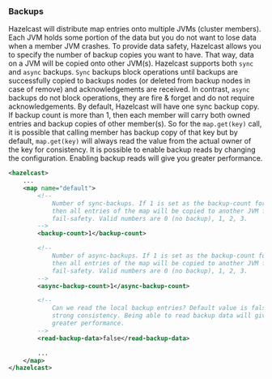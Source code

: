 

### Backups


Hazelcast will distribute map entries onto multiple JVMs (cluster members). Each JVM holds some portion of the data but you do not want to lose data when a member JVM crashes. To provide data safety, Hazelcast allows you to specify the number of backup copies you want to have. That way, data on a JVM will be copied onto other JVM(s). Hazelcast supports both `sync` and `async` backups. `Sync` backups block operations until backups are successfully copied to backups nodes (or deleted from backup nodes in case of remove) and acknowledgements are received. In contrast, `async` backups do not block operations, they are fire & forget and do not require acknowledgements. By default, Hazelcast will have one sync backup copy. If backup count is more than 1, then each member will carry both owned entries and backup copies of other member(s). So for the `map.get(key)` call, it is possible that calling member has backup copy of that key but by default, `map.get(key)` will always read the value from the actual owner of the key for consistency. It is possible to enable backup reads by changing the configuration. Enabling backup reads will give you greater performance.

```xml
<hazelcast>
    ...
    <map name="default">
        <!--
            Number of sync-backups. If 1 is set as the backup-count for example,
            then all entries of the map will be copied to another JVM for
            fail-safety. Valid numbers are 0 (no backup), 1, 2, 3.
        -->
        <backup-count>1</backup-count>

        <!--
            Number of async-backups. If 1 is set as the backup-count for example,
            then all entries of the map will be copied to another JVM for
            fail-safety. Valid numbers are 0 (no backup), 1, 2, 3.
        -->
        <async-backup-count>1</async-backup-count>

        <!--
            Can we read the local backup entries? Default value is false for
            strong consistency. Being able to read backup data will give you
            greater performance.
        -->
        <read-backup-data>false</read-backup-data>

        ...
    </map>
</hazelcast>
```